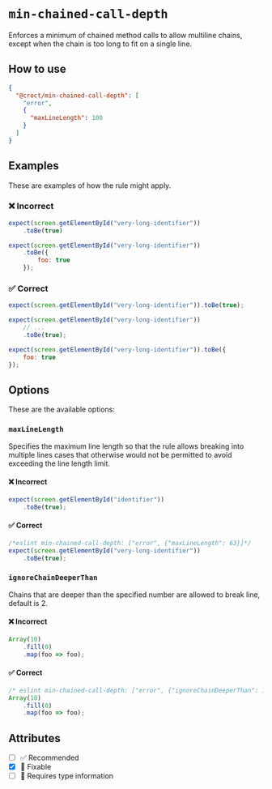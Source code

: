 # `min-chained-call-depth`

Enforces a minimum of chained method calls to allow multiline chains, except when the chain is too long to fit on a
single line.

## How to use

```json
{
  "@croct/min-chained-call-depth": [
    "error",
    {
      "maxLineLength": 100
    }
  ]
}
```

## Examples

These are examples of how the rule might apply.

### ❌ Incorrect

```jsx
expect(screen.getElementById("very-long-identifier"))
    .toBe(true)
```

```jsx
expect(screen.getElementById("very-long-identifier"))
    .toBe({
        foo: true
    });
```

### ✅ Correct

```jsx
expect(screen.getElementById("very-long-identifier")).toBe(true);

expect(screen.getElementById("very-long-identifier"))
    // ...
    .toBe(true);
```

```jsx
expect(screen.getElementById("very-long-identifier")).toBe({
    foo: true
});
```

## Options

These are the available options:

### `maxLineLength`

Specifies the maximum line length so that the rule allows breaking into multiple lines cases that 
otherwise would not be permitted to avoid exceeding the line length limit.

#### ❌ Incorrect

```jsx
expect(screen.getElementById("identifier"))
    .toBe(true);
```

#### ✅ Correct

```jsx
/*eslint min-chained-call-depth: ["error", {"maxLineLength": 63}]*/
expect(screen.getElementById("very-long-identifier"))
    .toBe(true);
```

### `ignoreChainDeeperThan`

Chains that are deeper than the specified number are allowed to break line, default is 2.

#### ❌ Incorrect

```jsx
Array(10)
    .fill(0)
    .map(foo => foo);
```

#### ✅ Correct

```jsx
/* eslint min-chained-call-depth: ["error", {"ignoreChainDeeperThan": 1}] */
Array(10)
    .fill(0)
    .map(foo => foo);
```

## Attributes

- [ ] ✅ Recommended
- [x] 🔧 Fixable
- [ ] 💭 Requires type information

